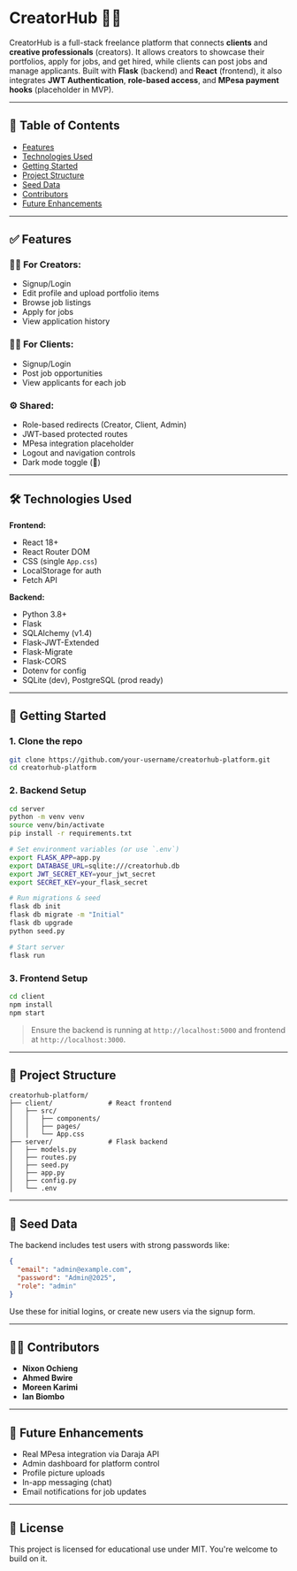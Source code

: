 
# CreatorHub 🎨💼

CreatorHub is a full-stack freelance platform that connects **clients** and **creative professionals** (creators). It allows creators to showcase their portfolios, apply for jobs, and get hired, while clients can post jobs and manage applicants. Built with **Flask** (backend) and **React** (frontend), it also integrates **JWT Authentication**, **role-based access**, and **MPesa payment hooks** (placeholder in MVP).

---

## 📌 Table of Contents

- [Features](#features)
- [Technologies Used](#technologies-used)
- [Getting Started](#getting-started)
- [Project Structure](#project-structure)
- [Seed Data](#seed-data)
- [Contributors](#contributors)
- [Future Enhancements](#future-enhancements)

---

## ✅ Features

### 🧑‍🎨 For Creators:
- Signup/Login
- Edit profile and upload portfolio items
- Browse job listings
- Apply for jobs
- View application history

### 🧑‍💼 For Clients:
- Signup/Login
- Post job opportunities
- View applicants for each job

### ⚙️ Shared:
- Role-based redirects (Creator, Client, Admin)
- JWT-based protected routes
- MPesa integration placeholder
- Logout and navigation controls
- Dark mode toggle (🌙)

---

## 🛠 Technologies Used

**Frontend:**
- React 18+
- React Router DOM
- CSS (single `App.css`)
- LocalStorage for auth
- Fetch API

**Backend:**
- Python 3.8+
- Flask
- SQLAlchemy (v1.4)
- Flask-JWT-Extended
- Flask-Migrate
- Flask-CORS
- Dotenv for config
- SQLite (dev), PostgreSQL (prod ready)

---

## 🚀 Getting Started

### 1. Clone the repo
```bash
git clone https://github.com/your-username/creatorhub-platform.git
cd creatorhub-platform
```

### 2. Backend Setup
```bash
cd server
python -m venv venv
source venv/bin/activate
pip install -r requirements.txt

# Set environment variables (or use `.env`)
export FLASK_APP=app.py
export DATABASE_URL=sqlite:///creatorhub.db
export JWT_SECRET_KEY=your_jwt_secret
export SECRET_KEY=your_flask_secret

# Run migrations & seed
flask db init
flask db migrate -m "Initial"
flask db upgrade
python seed.py

# Start server
flask run
```

### 3. Frontend Setup
```bash
cd client
npm install
npm start
```

> Ensure the backend is running at `http://localhost:5000` and frontend at `http://localhost:3000`.

---

## 📁 Project Structure

```
creatorhub-platform/
├── client/              # React frontend
│   ├── src/
│   │   ├── components/
│   │   ├── pages/
│   │   └── App.css
├── server/              # Flask backend
│   ├── models.py
│   ├── routes.py
│   ├── seed.py
│   ├── app.py
│   ├── config.py
│   └── .env
```

---

## 🌱 Seed Data

The backend includes test users with strong passwords like:

```json
{
  "email": "admin@example.com",
  "password": "Admin@2025",
  "role": "admin"
}
```

Use these for initial logins, or create new users via the signup form.

---

## 👨‍💻 Contributors

- **Nixon Ochieng**
- **Ahmed Bwire**
- **Moreen Karimi**
- **Ian Biombo**

---

## 🔮 Future Enhancements

- Real MPesa integration via Daraja API
- Admin dashboard for platform control
- Profile picture uploads
- In-app messaging (chat)
- Email notifications for job updates

---

## 📄 License

This project is licensed for educational use under MIT. You're welcome to build on it.